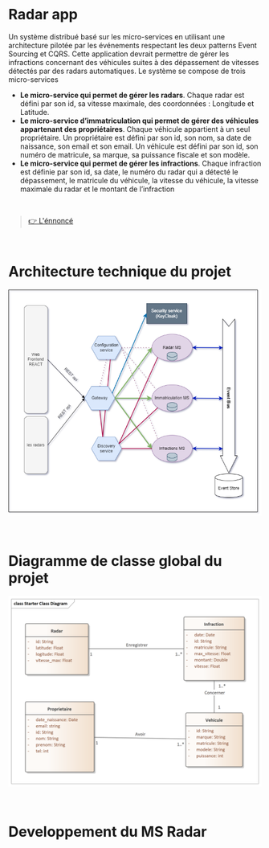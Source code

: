 <br>

# Radar app

<p>
Un système distribué basé sur les micro-services en utilisant une architecture pilotée par les événements respectant les deux patterns Event Sourcing et CQRS. Cette application devrait permettre de gérer les infractions concernant des véhicules suites à des dépassement de vitesses détectés par des radars automatiques. Le système se compose de trois micro-services
</p>

* **Le micro-service qui permet de gérer les radars**. Chaque radar est défini par son id, sa vitesse maximale, des
  coordonnées : Longitude et Latitude.
* **Le micro-service d’immatriculation qui permet de gérer des véhicules appartenant des propriétaires**. Chaque
  véhicule appartient à un seul propriétaire. Un propriétaire est défini par son id, son nom, sa date de naissance, son
  email et son email. Un véhicule est défini par son id, son numéro de matricule, sa marque, sa puissance fiscale et son
  modèle.
* **Le micro-service qui permet de gérer les infractions**. Chaque infraction est définie par son id, sa date, le numéro
  du radar qui a détecté le dépassement, le matricule du véhicule, la vitesse du véhicule, la vitesse maximale du radar
  et le montant de l’infraction

<br>

> [👉 L'énnoncé](./Assets/ennoncé.pdf)

<br>

# Architecture technique du projet

<p align="center">
    <img src="./Assets/app-architecture.png">
</p>

<br>

# Diagramme de classe global du projet

<p align="center">
    <img src="./Assets/Class-Diagram.png">
</p>

<br>

# Developpement du MS Radar
